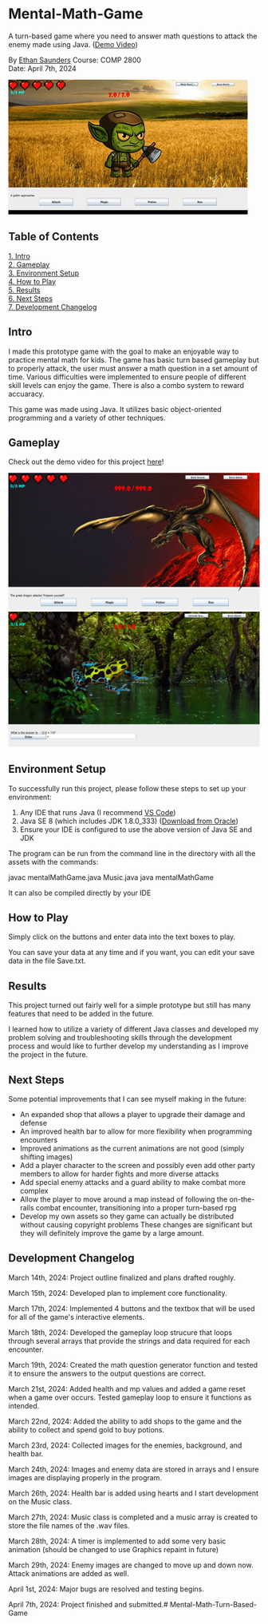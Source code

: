 # Mental-Math-Game
A turn-based game where you need to answer math questions to attack the enemy made using Java. ([Demo Video](https://youtu.be/xOqi7ggbNU8))

By [Ethan Saunders](https://github.com/esaundere) 
Course: COMP 2800   
Date: April 7th, 2024

![Mental Math Game Gif](Assets/demo.gif)  

## Table of Contents
[1. Intro](#Intro)  
[2. Gameplay](#Gameplay)  
[3. Environment Setup](#Environment-Setup)  
[4. How to Play](#How-to-Play)  
[5. Results](#Results)  
[6. Next Steps](#Next-Steps)  
[7. Development Changelog](#Development-Changelog)

## Intro

I made this prototype game with the goal to make an enjoyable way to practice mental math for kids. The game has basic turn based gameplay but to properly attack, the user must answer a math question in a set amount of time. Various difficulties were implemented to ensure people of different skill levels can enjoy the game. There is also a combo system to reward accuaracy.

This game was made using Java. It utilizes basic object-oriented programming and a variety of other techniques.

## Gameplay

Check out the demo video for this project [here](https://youtu.be/xOqi7ggbNU8)!

![Mental Math Game Battle](Assets/battle.png)  
![Mental Math Game Attack](Assets/attack.png)

## Environment Setup

To successfully run this project, please follow these steps to set up your environment:

1. Any IDE that runs Java (I recommend  [VS Code](https://code.visualstudio.com/download))
2. Java SE 8 (which includes JDK 1.8.0_333) ([Download from Oracle](https://www.oracle.com/java/technologies/javase/javase8u211-later-archive-downloads.html))
3. Ensure your IDE is configured to use the above version of Java SE and JDK

The program can be run from the command line in the directory with all the assets with the commands:

javac mentalMathGame.java Music.java
java mentalMathGame

It can also be compiled directly by your IDE 
## How to Play

Simply click on the buttons and enter data into the text boxes to play.

You can save your data at any time and if you want, you can edit your save data in the file Save.txt.

## Results

This project turned out fairly well for a simple prototype but still has many features that need to be added in the future.

I learned how to utilize a variety of different Java classes and developed my problem solving and troubleshooting skills through the development process and would like to further develop my understanding as I improve the project in the future.

## Next Steps
Some potential improvements that I can see myself making in the future:

- An expanded shop that allows a player to upgrade their damage and defense
- An improved health bar to allow for more flexibility when programming encounters
- Improved animations as the current animations are not good (simply shifting images)
- Add a player character to the screen and possibly even add other party members to allow for harder fights and more diverse attacks
- Add special enemy attacks and a guard ability to make combat more complex
- Allow the player to move around a map instead of following the on-the-rails combat encounter, transitioning into a proper turn-based rpg
- Develop my own assets so they game can actually be distributed without causing copyright problems
These changes are significant but they will definitely improve the game by a large amount.

## Development Changelog
March 14th, 2024: Project outline finalized and plans drafted roughly.

March 15th, 2024: Developed plan to implement core functionality.

March 17th, 2024: Implemented 4 buttons and the textbox that will be used for all of the game's interactive elements.

March 18th, 2024: Developed the gameplay loop strucure that loops through several arrays that provide the strings and data required for each encounter.

March 19th, 2024: Created the math question generator function and tested it to ensure the answers to the output questions are correct.

March 21st, 2024: Added health and mp values and added a game reset when a game over occurs. Tested gameplay loop to ensure it functions as intended.

March 22nd, 2024: Added the ability to add shops to the game and the ability to collect and spend gold to buy potions.

March 23rd, 2024: Collected images for the enemies, background, and health bar.

March 24th, 2024: Images and enemy data are stored in arrays and I ensure images are displaying properly in the program.

March 26th, 2024: Health bar is added using hearts and I start development on the Music class.

March 27th, 2024: Music class is completed and a music array is created to store the file names of the .wav files.

March 28th, 2024: A timer is implemented to add some very basic animation (should be changed to use Graphics repaint in future)

March 29th, 2024: Enemy images are changed to move up and down now. Attack animations are added as well.

April 1st, 2024: Major bugs are resolved and testing begins.

April 7th, 2024: Project finished and submitted.# Mental-Math-Turn-Based-Game
